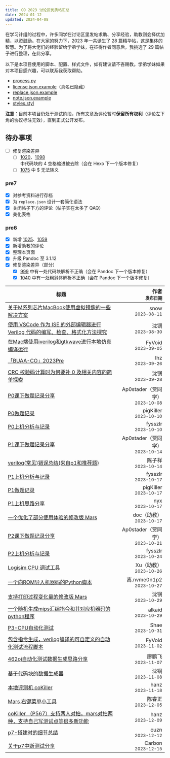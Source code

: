 ```yaml
---
title: CO 2023 讨论区优质帖汇总
date: 2024-01-12
updated: 2024-04-08
---
```

<style>
th:nth-child(2),
td:nth-child(2) {
    text-align: right;
}
</style>

在学习计组的过程中，许多同学在讨论区里发帖求助、分享经验，助教则会择优加精，以资鼓励。在大家的努力下，2023 年一共诞生了 28 篇精华帖，这是集体的智慧。为了将大佬们的经验留给学弟学妹，在征得作者同意后，我挑选了 29 篇帖子进行整理，在此分享。

以下是本项目使用的脚本、配置、样式文件，如有建议请不吝赐教。学弟学妹如果对本项目感兴趣，可以联系我获取帮助。
 -  [process.py](/images/co-discussions/process.py)
 -  [license.json.example](/images/co-discussions/license.json.example)（真名已隐藏）
 -  [replace.json.example](/images/co-discussions/replace.json.example)
 -  [note.json.example](/images/co-discussions/note.json.example)
 -  [styles.styl](https://github.com/TripleCamera/triplecamera.github.io/tree/main/source/_data/styles.styl)

**注意**：目前本项目仍处于测试阶段，所有文章及评论暂时**保留所有权利**（评论左下角的协议标注无效），直到正式公开发布。

## 待办事项
 -  [ ] 修复渲染差异
     -  [ ] [1020](1020)、[1098](1098) 中代码块的 4 空格缩进被去除（会在 Hexo 下一个版本修复）
     -  [ ] [1075](1075) 中 $ 无法转义

### pre7
 -  [x] 对参考资料进行存档
 -  [x] 为 `replace.json` 设计一套简化语法
 -  [x] 关闭帖子下方的评论（帖子实在太多了 QAQ）
 -  [x] 美化表格

### pre6
 -  [x] 新增 [1025](1025)、[1059](1059)
 -  [x] 新增助教的评论
 -  [x] 整理本页面
 -  [x] 升级 Pandoc 至 3.1.12
 -  [x] 修复渲染差异（部分）
     -  [x] [999](999) 中有一处代码块解析不正确（会在 Pandoc 下一个版本修复）
     -  [x] [1040](1040) 中有一处粗斜体解析不正确（会在 Pandoc 下一个版本修复）

| 标题 | 作者<br><small>发布日期</small> |
|-|-|
| [关于M系列芯片MacBook使用虚拟镜像的一些解决方案](854) | snow<br><small>2023-08-11</small> |
| [使用 VSCode 作为 ISE 的外部编辑器进行 Verilog 代码的编写、检查、格式化方法探究](886) | 沈锎<br><small>2023-08-30</small> |
| [在Mac端使用iverilog和gtkwave进行本地仿真编译运行](905) | FyVoid<br><small>2023-09-05</small> |
| [「BUAA-CO」2023Pre](951) | lhz<br><small>2023-09-26</small> |
| [CRC 校验码计算时为何要补 0 及相关内容的简单探索](959) | 沈锎<br><small>2023-09-28</small> |
| [P0课下做题记录分享](977) | Ap0stader（贾同学）<br><small>2023-10-08</small> |
| [P0做题记录](982) | pigKiller<br><small>2023-10-10</small> |
| [P0上机分析与记录](983) | fysszlr<br><small>2023-10-10</small> |
| [P1课下做题记录分享](999) | Ap0stader（贾同学）<br><small>2023-10-14</small> |
| [verilog(常见)错误总结(来自p1和推荐题)](1002) | 陈子祥<br><small>2023-10-14</small> |
| [P1上机分析与记录](1013) | fysszlr<br><small>2023-10-17</small> |
| [P1做题记录](1016) | pigKiller<br><small>2023-10-17</small> |
| [P1上机思路分享](1020) | nyx<br><small>2023-10-17</small> |
| [一个优化了部分使用体验的修改版 Mars](1025) | doc（助教）<br><small>2023-10-17</small> |
| [P2课下做题记录分享](1040) | Ap0stader（贾同学）<br><small>2023-10-21</small> |
| [P2上机分析与记录](1045) | fysszlr<br><small>2023-10-24</small> |
| [Logisim CPU 调试工具](1059) | Xu（助教）<br><small>2023-10-26</small> |
| [一个向ROM导入机器码的Python脚本](1061) | 离.nvme0n1p2<br><small>2023-10-27</small> |
| [支持打印过程变化量的修改版 Mars](1064) | 沈锎<br><small>2023-10-29</small> |
| [一个随机生成mips汇编指令和其对应机器码的python程序](1066) | alkaid<br><small>2023-10-29</small> |
| [P3-CPU自动化测试](1070) | Shae<br><small>2023-10-31</small> |
| [包含指令生成，verilog编译的可自定义的自动化测试流程脚本](1075) | FyVoid<br><small>2023-11-02</small> |
| [462oj自动化测试数据生成思路分享](1098) | 廖鹏飞<br><small>2023-11-07</small> |
| [基于代码块的数据生成器](1102) | 沈锎<br><small>2023-11-08</small> |
| [本地评测机 coKiller](1145) | hanz<br><small>2023-11-18</small> |
| [Mars 右键菜单小工具](1188) | 陈睿正<br><small>2023-12-05</small> |
| [coKiller （P567）支持两人对拍，mars对拍两种，支持自己写测试点等很多新功能](1199) | hanz<br><small>2023-12-09</small> |
| [p7-搭建时的细节总结](1205) | cuzn<br><small>2023-12-12</small> |
| [关于p7中断测试分享](1211) | Carbon<br><small>2023-12-15</small> |
